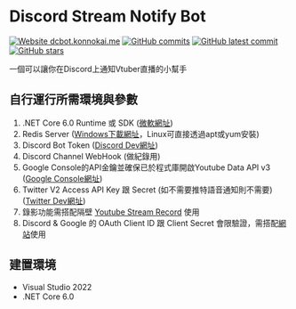 # Discord Stream Notify Bot

[![Website dcbot.konnokai.me](https://img.shields.io/website-up-down-green-red/http/dcbot.konnokai.me/stream.svg)](http://dcbot.konnokai.me/stream)
[![GitHub commits](https://badgen.net/github/commits/konnokai/Discord-Stream-Notify-Bot)](https://GitHub.com/konnokai/Discord-Stream-Notify-Bot/commit/)
[![GitHub latest commit](https://badgen.net/github/last-commit/konnokai/Discord-Stream-Notify-Bot)](https://GitHub.com/konnokai/Discord-Stream-Notify-Bot/commit/)
[![GitHub stars](https://badgen.net/github/stars/konnokai/Discord-Stream-Notify-Bot)](https://GitHub.com/Naereen/konnokai/Discord-Stream-Notify-Bot/)

一個可以讓你在Discord上通知Vtuber直播的小幫手

自行運行所需環境與參數
-
1. .NET Core 6.0 Runtime 或 SDK ([微軟網址](https://dotnet.microsoft.com/en-us/download/dotnet/5.0))
2. Redis Server ([Windows下載網址](https://github.com/MicrosoftArchive/redis)，Linux可直接透過apt或yum安裝)
3. Discord Bot Token ([Discord Dev網址](https://discord.com/developers/applications))
4. Discord Channel WebHook (做紀錄用)
5. Google Console的API金鑰並確保已於程式庫開啟Youtube Data API v3 ([Google Console網址](https://console.cloud.google.com/apis/library/youtube.googleapis.com))
6. Twitter V2 Access API Key 跟 Secret (如不需要推特語音通知則不需要) ([Twitter Dev網址](https://developer.twitter.com/))
7. 錄影功能需搭配隔壁 [Youtube Stream Record](https://gitlab.com/jun112561/youtube-stream-record) 使用
8. Discord & Google 的 OAuth Client ID 跟 Client Secret 會限驗證，需搭配[網站](https://github.com/jun112561/Discord-Stream-Bot-Backend)使用

建置環境
- 
- Visual Studio 2022
- .NET Core 6.0
